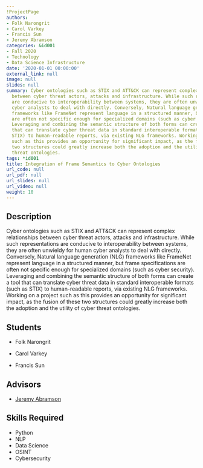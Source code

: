 ```yaml
---
!ProjectPage
authors:
- Folk Narongrit
- Carol Varkey
- Francis Sun
- Jeremy Abramson
categories: &id001
- Fall 2020
- Technology
- Data Science Infrastructure
date: '2020-01-01 00:00:00'
external_link: null
image: null
slides: null
summary: Cyber ontologies such as STIX and ATT&CK can represent complex relationships
  between cyber threat actors, attacks and infrastructure. While such representations
  are conducive to interoperability between systems, they are often unwieldy for human
  cyber analysts to deal with directly. Conversely, Natural language generation (NLG)
  frameworks like FrameNet represent language in a structured manner, but frame specifications
  are often not specific enough for specialized domains (such as cyber security).
  Leveraging and combining the semantic structure of both forms can create a tool
  that can translate cyber threat data in standard interoperable formats (such as
  STIX) to human-readable reports, via existing NLG frameworks. Working on a project
  such as this provides an opportunity for significant impact, as the fusion of these
  two structures could greatly increase both the adoption and the utility of cyber
  threat ontologies.
tags: *id001
title: Integration of Frame Semantics to Cyber Ontologies
url_code: null
url_pdf: null
url_slides: null
url_video: null
weight: 10
---
```

## Description

Cyber ontologies such as STIX and ATT&amp;CK can represent complex relationships between cyber threat actors, attacks and infrastructure. While such representations are conducive to interoperability between systems, they are often unwieldy for human cyber analysts to deal with directly. Conversely, Natural language generation (NLG) frameworks like FrameNet represent language in a structured manner, but frame specifications are often not specific enough for specialized domains (such as cyber security). Leveraging and combining the semantic structure of both forms can create a tool that can translate cyber threat data in standard interoperable formats (such as STIX) to human-readable reports, via existing NLG frameworks. Working on a project such as this provides an opportunity for significant impact, as the fusion of these two structures could greatly increase both the adoption and the utility of cyber threat ontologies.





## Students

* Folk Narongrit

* Carol Varkey

* Francis Sun

## Advisors

* [Jeremy Abramson](../../../author/jeremy-abramson)

## Skills Required


* Python
* NLP
* Data Science
* OSINT
* Cybersecurity